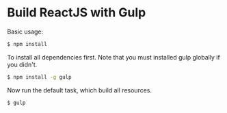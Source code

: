 ﻿# Build ReactJS with Gulp


Basic usage:

```bash
$ npm install
```

To install all dependencies first. Note that you must installed gulp globally if you didn't.
```bash
$ npm install -g gulp
```

Now run the default task, which build all resources.
```bash
$ gulp
```
